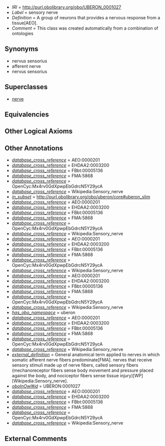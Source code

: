  * *IRI* = http://purl.obolibrary.org/obo/UBERON_0001027
 * *Label* = sensory nerve
 * *Definition* = A group of neurons that provides a nervous response from a tissue[AEO].
 * *Comment* = This class was created automatically from a combination of ontologies

## Synonyms

 * nervus sensorius
 * afferent nerve
 * nervus sensorius

## Superclasses

 * [nerve](../../UBERON/21/UBERON_0001021.md)

## Equivalencies


## Other Logical Axioms


## Other Annotations

 * *[database_cross_reference](../../ef/oboInOwl#hasDbXref.md)* = AEO:0000201
 * *[database_cross_reference](../../ef/oboInOwl#hasDbXref.md)* = EHDAA2:0003200
 * *[database_cross_reference](../../ef/oboInOwl#hasDbXref.md)* = FBbt:00005136
 * *[database_cross_reference](../../ef/oboInOwl#hasDbXref.md)* = FMA:5868
 * *[database_cross_reference](../../ef/oboInOwl#hasDbXref.md)* = OpenCyc:Mx4rv0GdXpwpEbGdrcN5Y29ycA
 * *[database_cross_reference](../../ef/oboInOwl#hasDbXref.md)* = Wikipedia:Sensory_nerve
 * *[in_subset](../../et/oboInOwl#inSubset.md)* = http://purl.obolibrary.org/obo/uberon/core#uberon_slim
 * *[database_cross_reference](../../ef/oboInOwl#hasDbXref.md)* = AEO:0000201
 * *[database_cross_reference](../../ef/oboInOwl#hasDbXref.md)* = EHDAA2:0003200
 * *[database_cross_reference](../../ef/oboInOwl#hasDbXref.md)* = FBbt:00005136
 * *[database_cross_reference](../../ef/oboInOwl#hasDbXref.md)* = FMA:5868
 * *[database_cross_reference](../../ef/oboInOwl#hasDbXref.md)* = OpenCyc:Mx4rv0GdXpwpEbGdrcN5Y29ycA
 * *[database_cross_reference](../../ef/oboInOwl#hasDbXref.md)* = Wikipedia:Sensory_nerve
 * *[database_cross_reference](../../ef/oboInOwl#hasDbXref.md)* = AEO:0000201
 * *[database_cross_reference](../../ef/oboInOwl#hasDbXref.md)* = EHDAA2:0003200
 * *[database_cross_reference](../../ef/oboInOwl#hasDbXref.md)* = FBbt:00005136
 * *[database_cross_reference](../../ef/oboInOwl#hasDbXref.md)* = FMA:5868
 * *[database_cross_reference](../../ef/oboInOwl#hasDbXref.md)* = OpenCyc:Mx4rv0GdXpwpEbGdrcN5Y29ycA
 * *[database_cross_reference](../../ef/oboInOwl#hasDbXref.md)* = Wikipedia:Sensory_nerve
 * *[database_cross_reference](../../ef/oboInOwl#hasDbXref.md)* = AEO:0000201
 * *[database_cross_reference](../../ef/oboInOwl#hasDbXref.md)* = EHDAA2:0003200
 * *[database_cross_reference](../../ef/oboInOwl#hasDbXref.md)* = FBbt:00005136
 * *[database_cross_reference](../../ef/oboInOwl#hasDbXref.md)* = FMA:5868
 * *[database_cross_reference](../../ef/oboInOwl#hasDbXref.md)* = OpenCyc:Mx4rv0GdXpwpEbGdrcN5Y29ycA
 * *[database_cross_reference](../../ef/oboInOwl#hasDbXref.md)* = Wikipedia:Sensory_nerve
 * *[has_obo_namespace](../../ce/oboInOwl#hasOBONamespace.md)* = uberon
 * *[database_cross_reference](../../ef/oboInOwl#hasDbXref.md)* = AEO:0000201
 * *[database_cross_reference](../../ef/oboInOwl#hasDbXref.md)* = EHDAA2:0003200
 * *[database_cross_reference](../../ef/oboInOwl#hasDbXref.md)* = FBbt:00005136
 * *[database_cross_reference](../../ef/oboInOwl#hasDbXref.md)* = FMA:5868
 * *[database_cross_reference](../../ef/oboInOwl#hasDbXref.md)* = OpenCyc:Mx4rv0GdXpwpEbGdrcN5Y29ycA
 * *[database_cross_reference](../../ef/oboInOwl#hasDbXref.md)* = Wikipedia:Sensory_nerve
 * *[external_definition](../../UBPROP/01/UBPROP_0000001.md)* = General anatomical term applied to nerves in which somatic afferent nerve fibers predominate[FMA]. nerves that receive sensory stimuli made up of nerve fibers, called sensory fibers (mechanoreceptor fibers sense body movement and pressure placed against the body, and nociceptor fibers sense tissue injury)[WP][Wikipedia:Sensory_nerve].
 * *[oboInOwl#id](../../id/oboInOwl#id.md)* = UBERON:0001027
 * *[database_cross_reference](../../ef/oboInOwl#hasDbXref.md)* = AEO:0000201
 * *[database_cross_reference](../../ef/oboInOwl#hasDbXref.md)* = EHDAA2:0003200
 * *[database_cross_reference](../../ef/oboInOwl#hasDbXref.md)* = FBbt:00005136
 * *[database_cross_reference](../../ef/oboInOwl#hasDbXref.md)* = FMA:5868
 * *[database_cross_reference](../../ef/oboInOwl#hasDbXref.md)* = OpenCyc:Mx4rv0GdXpwpEbGdrcN5Y29ycA
 * *[database_cross_reference](../../ef/oboInOwl#hasDbXref.md)* = Wikipedia:Sensory_nerve

## External Comments

